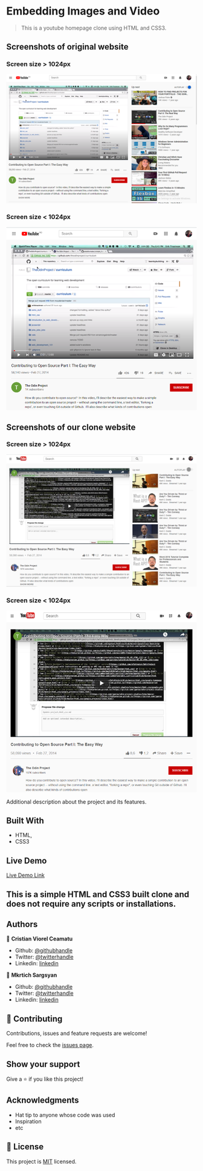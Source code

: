 # Embedding Images and Video

> This is a youtube homepage clone using HTML and CSS3.

## Screenshots of original website
### Screen size > 1024px
![screenshot](./screenshot-before-1.png)

### Screen size < 1024px
![screenshot](./screenshot-before-2.png)

## Screenshots of our clone website
### Screen size > 1024px
![screenshot](./screenshot-after-1.png)

### Screen size < 1024px
![screenshot](./screenshot-after-2.png)

Additional description about the project and its features.

## Built With

- HTML,
- CSS3

## Live Demo

[Live Demo Link](https://cristianceamatu.github.io/microverse-Embedding-Images-and-Video)


## This is a simple HTML and CSS3 built clone and does not require any scripts or installations.

## Authors

👤 **Cristian Viorel Ceamatu**

- Github: [@githubhandle](https://github.com/cristianCeamatu)
- Twitter: [@twitterhandle](https://twitter.com/CeamatuV)
- Linkedin: [linkedin](https://www.linkedin.com/in/ceamatu-cristian-viorel-7a5469136/)

👤 **Mkrtich Sargsyan**

- Github: [@githubhandle](https://github.com/MkrtichSargsyan)
- Twitter: [@twitterhandle](https://twitter.com/MkrtichSargsyan)
- Linkedin: [linkedin](https://www.linkedin.com/in/mkrtich-sargsyan-921ab0152/)

## 🤝 Contributing

Contributions, issues and feature requests are welcome!

Feel free to check the [issues page](issues/).

## Show your support

Give a ⭐️ if you like this project!

## Acknowledgments

- Hat tip to anyone whose code was used
- Inspiration
- etc

## 📝 License

This project is [MIT](lic.url) licensed.
